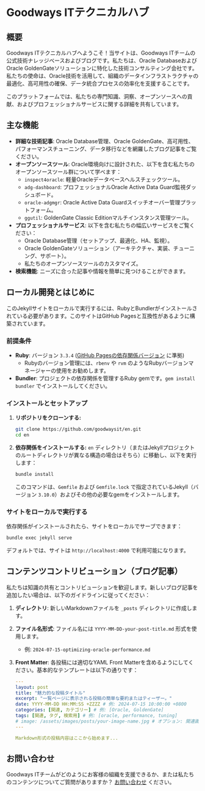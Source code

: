 # Goodways ITテクニカルハブ

## 概要

Goodways ITテクニカルハブへようこそ！当サイトは、Goodways ITチームの公式技術ナレッジベースおよびブログです。私たちは、Oracle DatabaseおよびOracle GoldenGateソリューションに特化した技術コンサルティング会社です。私たちの使命は、Oracle技術を活用して、組織のデータインフラストラクチャの最適化、高可用性の確保、データ統合プロセスの効率化を支援することです。

このプラットフォームでは、私たちの専門知識、洞察、オープンソースへの貢献、およびプロフェッショナルサービスに関する詳細を共有しています。

## 主な機能

*   **詳細な技術記事**: Oracle Database管理、Oracle GoldenGate、高可用性、パフォーマンスチューニング、データ移行などを網羅したブログ記事をご覧ください。
*   **オープンソースツール**: Oracle環境向けに設計された、以下を含む私たちのオープンソースツール群について学べます：
    *   `inspect4oracle`: 軽量Oracleデータベースヘルスチェックツール。
    *   `adg-dashboard`: プロフェッショナルOracle Active Data Guard監視ダッシュボード。
    *   `oracle-adgmgr`: Oracle Active Data Guardスイッチオーバー管理プラットフォーム。
    *   `ggutil`: GoldenGate Classic Editionマルチインスタンス管理ツール。
*   **プロフェッショナルサービス**: 以下を含む私たちの幅広いサービスをご覧ください：
    *   Oracle Database管理（セットアップ、最適化、HA、監視）。
    *   Oracle GoldenGateソリューション（アーキテクチャ、実装、チューニング、サポート）。
    *   私たちのオープンソースツールのカスタマイズ。
*   **検索機能**: ニーズに合った記事や情報を簡単に見つけることができます。

## ローカル開発とはじめに

このJekyllサイトをローカルで実行するには、RubyとBundlerがインストールされている必要があります。このサイトはGitHub Pagesと互換性があるように構築されています。

### 前提条件

*   **Ruby**: バージョン `3.3.4` ([GitHub Pagesの依存関係バージョン](https://pages.github.com/versions/) に準拠)
    *   Rubyのバージョン管理には、`rbenv` や `rvm` のようなRubyバージョンマネージャーの使用をお勧めします。
*   **Bundler**: プロジェクトの依存関係を管理するRuby gemです。`gem install bundler` でインストールしてください。

### インストールとセットアップ

1.  **リポジトリをクローンする:**
    ```bash
    git clone https://github.com/goodwaysit/en.git
    cd en
    ```

2.  **依存関係をインストールする:**
    `en` ディレクトリ（またはJekyllプロジェクトのルートディレクトリが異なる構造の場合はそちら）に移動し、以下を実行します：
    ```bash
    bundle install
    ```
    このコマンドは、`Gemfile` および `Gemfile.lock` で指定されているJekyll（バージョン `3.10.0`）およびその他の必要なgemをインストールします。

### サイトをローカルで実行する

依存関係がインストールされたら、サイトをローカルでサーブできます：

```bash
bundle exec jekyll serve
```

デフォルトでは、サイトは `http://localhost:4000` で利用可能になります。

## コンテンツコントリビューション（ブログ記事）

私たちは知識の共有とコントリビューションを歓迎します。新しいブログ記事を追加したい場合は、以下のガイドラインに従ってください：

1.  **ディレクトリ**: 新しいMarkdownファイルを `_posts` ディレクトリに作成します。
2.  **ファイル名形式**: ファイル名には `YYYY-MM-DD-your-post-title.md` 形式を使用します。
    *   例: `2024-07-15-optimizing-oracle-performance.md`
3.  **Front Matter**: 各投稿には適切なYAML Front Matterを含めるようにしてください。基本的なテンプレートは以下の通りです：

    ```yaml
    ---
    layout: post
    title: "魅力的な投稿タイトル"
    excerpt: "一覧ページに表示される投稿の簡単な要約またはティーザー。"
    date: YYYY-MM-DD HH:MM:SS +ZZZZ # 例: 2024-07-15 10:00:00 +0800
    categories: [関連, カテゴリー] # 例: [Oracle, GoldenGate]
    tags: [関連, タグ, 検索用] # 例: [oracle, performance, tuning]
    # image: /assets/images/posts/your-image-name.jpg # オプション: 関連画像へのパス
    ---

    Markdown形式の投稿内容はここから始めます...
    ```

## お問い合わせ

Goodways ITチームがどのようにお客様の組織を支援できるか、または私たちのコンテンツについてご質問がありますか？
[お問い合わせ](https://it.goodways.co.jp/contact/) ください。
